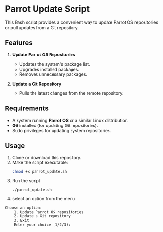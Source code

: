 # Parrot Update Script

This Bash script provides a convenient way to update Parrot OS repositories or pull updates from a Git repository. 

## Features
1. **Update Parrot OS Repositories**
   - Updates the system's package list.
   - Upgrades installed packages.
   - Removes unnecessary packages.
   
2. **Update a Git Repository**
   - Pulls the latest changes from the remote repository.

## Requirements
- A system running **Parrot OS** or a similar Linux distribution.
- **Git** installed (for updating Git repositories).
- Sudo privileges for updating system repositories.

## Usage
1. Clone or download this repository.
2. Make the script executable:
   ```bash
   chmod +x parrot_update.sh
3. Run the script
   ```
   ./parrot_update.sh
   ```
4. select an option from the menu
```
Choose an option:
    1. Update Parrot OS repositories
    2. Update a Git repository
    3. Exit
    Enter your choice (1/2/3):   
```
